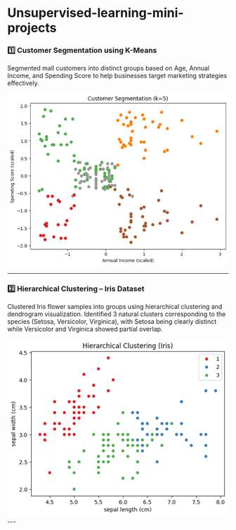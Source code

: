 # Unsupervised-learning-mini-projects

### 1️⃣ Customer Segmentation using K-Means  
Segmented mall customers into distinct groups based on Age, Annual Income, and Spending Score to help businesses target marketing strategies effectively.

<img src="Screenshots/customer_segmentation.png" alt="Customer Segmentation Screenshot" width="600"/>

---
### 2️⃣ Hierarchical Clustering – Iris Dataset

Clustered Iris flower samples into groups using hierarchical clustering and dendrogram visualization. Identified 3 natural clusters corresponding to the species (Setosa, Versicolor, Virginica), with Setosa being clearly distinct while Versicolor and Virginica showed partial overlap.

<img src="Screenshots/hierarchial clustering.png" alt="Hierarchial Clustering Screenshot" width="600"/>
---


